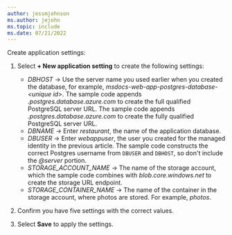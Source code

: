 ```yaml
---
author: jessmjohnson
ms.author: jejohn
ms.topic: include
ms.date: 07/21/2022
---
```


Create application settings:

1. Select **+ New application setting** to create the following settings:

    * *DBHOST* &rarr; Use the server name you used earlier when you created the database, for example, *msdocs-web-app-postgres-database-\<unique id>*. The sample code appends *.postgres.database.azure.com* to create the full qualified PostgreSQL server URL.
    The sample code appends *.postgres.database.azure.com* to create the fully qualified PostgreSQL server URL.
    * *DBNAME* &rarr;  Enter *restaurant*, the name of the application database.
    * *DBUSER* &rarr; Enter *webappuser*, the user you created for the managed identity in the previous article. The sample code constructs the correct Postgres username from `DBUSER` and `DBHOST`, so don't include the *@server* portion.
    * *STORAGE_ACCOUNT_NAME* &rarr; The name of the storage account, which the sample code combines with *blob.core.windows.net* to create the storage URL endpoint.
    * *STORAGE_CONTAINER_NAME* &rarr; The name of the container in the storage account, where photos are stored. For example, *photos*.

1. Confirm you have five settings with the correct values.

1. Select **Save** to apply the settings.
